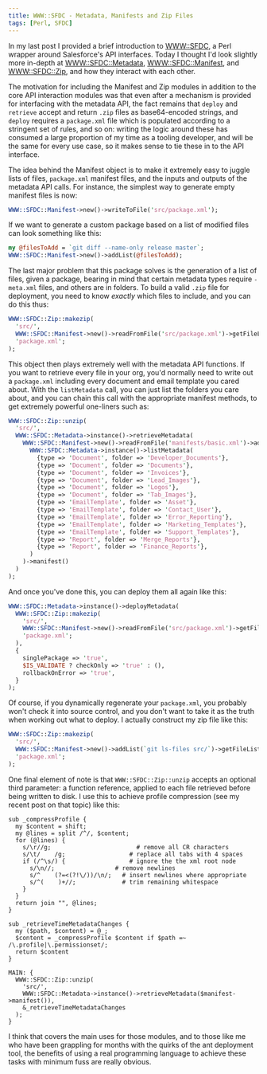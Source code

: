 ```yaml
---
title: WWW::SFDC - Metadata, Manifests and Zip Files
tags: [Perl, SFDC]
---
```


In my last post I provided a brief introduction to [WWW::SFDC](https://github.com/alexander-brett/WWW-SFDC), a Perl wrapper around Salesforce's API interfaces. Today I thought I'd look slightly more in-depth at [WWW::SFDC::Metadata](https://github.com/alexander-brett/WWW-SFDC/blob/master/lib/WWW/SFDC/Metadata.pm), [WWW::SFDC::Manifest](https://github.com/alexander-brett/WWW-SFDC/blob/master/lib/WWW/SFDC/Manifest.pm), and [WWW::SFDC::Zip](https://github.com/alexander-brett/WWW-SFDC/blob/master/lib/WWW/SFDC/Zip.pm), and how they interact with each other.

The motivation for including the Manifest and Zip modules in addition to the core API interaction modules was that even after a mechanism is provided for interfacing with the metadata API, the fact remains that `deploy` and `retrieve` accept and return `.zip` files as base64-encoded strings, and `deploy` requires a `package.xml` file which is populated according to a stringent set of rules, and so on: writing the logic around these has consumed a large proportion of my time as a tooling developer, and will be the same for every use case, so it makes sense to tie these in to the API interface.

The idea behind the Manifest object is to make it extremely easy to juggle lists of files, `package.xml` manifest files, and the inputs and outputs of the metadata API  calls. For instance, the simplest way to generate empty manifest files is now:

```perl
WWW::SFDC::Manifest->new()->writeToFile('src/package.xml');
```

If we want to generate a custom package based on a list of modified files can look something like this:

```perl
my @filesToAdd = `git diff --name-only release master`;
WWW::SFDC::Manifest->new()->addList(@filesToAdd);
```

The last major problem that this package solves is the generation of a list of files, given a package, bearing in mind that certain metadata types require `-meta.xml` files, and others are in folders. To build a valid `.zip` file for deployment, you need to know _exactly_ which files to include, and you can do this thus:

```perl
WWW::SFDC::Zip::makezip(
  'src/',
  WWW::SFDC::Manifest->new()->readFromFile('src/package.xml')->getFileList(),
  'package.xml';
);
```

This object then plays extremely well with the metadata API functions. If you want to retrieve every file in your org, you'd normally need to write out a `package.xml` including every document and email template you cared about. With the `listMetadata` call, you can just list the folders you care about, and you can chain this call with the appropriate manifest methods, to get extremely powerful one-liners such as:

```perl
WWW::SFDC::Zip::unzip(
  'src/',
  WWW::SFDC::Metadata->instance()->retrieveMetadata(
    WWW::SFDC::Manifest->new()->readFromFile('manifests/basic.xml')->add(
      WWW::SFDC::Metadata->instance()->listMetadata(
        {type => 'Document', folder => 'Developer_Documents'},
        {type => 'Document', folder => 'Documents'},
        {type => 'Document', folder => 'Invoices'},
        {type => 'Document', folder => 'Lead_Images'},
        {type => 'Document', folder => 'Logos'},
        {type => 'Document', folder => 'Tab_Images'},
        {type => 'EmailTemplate', folder => 'Asset'},
        {type => 'EmailTemplate', folder => 'Contact_User'},
        {type => 'EmailTemplate', folder => 'Error_Reporting'},
        {type => 'EmailTemplate', folder => 'Marketing_Templates'},
        {type => 'EmailTemplate', folder => 'Support_Templates'},
        {type => 'Report', folder => 'Merge_Reports'},
        {type => 'Report', folder => 'Finance_Reports'},
      )
    )->manifest()
  )
);
```

And once you've done this, you can deploy them all again like this:

```perl
WWW::SFDC::Metadata->instance()->deployMetadata(
  WWW::SFDC::Zip::makezip(
    'src/',
    WWW::SFDC::Manifest->new()->readFromFile('src/package.xml')->getFileList(),
    'package.xml';
  ),
  {
    singlePackage => 'true',
    $IS_VALIDATE ? checkOnly => 'true' : (),
    rollbackOnError => 'true',
  }
);
```

Of course, if you dynamically regenerate your `package.xml`, you probably won't check it into source control, and you don't want to take it as the truth when working out what to deploy. I actually construct my zip file like this:

```perl
WWW::SFDC::Zip::makezip(
  'src/',
  WWW::SFDC::Manifest->new()->addList(`git ls-files src/`)->getFileList(),
  'package.xml';
);
```

One final element of note is that `WWW::SFDC::Zip::unzip` accepts an optional third parameter: a function reference, applied to each file retrieved before being written to disk. I use this to achieve profile compression (see my recent post on that topic) like this:

```
sub _compressProfile {
  my $content = shift;
  my @lines = split /^/, $content;
  for (@lines) {
    s/\r//g;			            # remove all CR characters
    s/\t/    /g;		          # replace all tabs with 4 spaces
    if (/^\s/) {		          # ignore the the xml root node
      s/\n//;                 # remove newlines
      s/^    (?=<(?!\/))/\n/;	# insert newlines where appropriate
      s/^(    )+//;		        # trim remaining whitespace
    }
  }
  return join "", @lines;
}

sub _retrieveTimeMetadataChanges {
  my ($path, $content) = @_;
  $content = _compressProfile $content if $path =~ /\.profile|\.permissionset/;
  return $content
}

MAIN: {
  WWW::SFDC::Zip::unzip(
    'src/',
    WWW::SFDC::Metadata->instance()->retrieveMetadata($manifest->manifest()),
    &_retrieveTimeMetadataChanges
  );
}
```

I think that covers the main uses for those modules, and to those like me who have been grappling for months with the quirks of the ant deployment tool, the benefits of using a real programming language to achieve these tasks with minimum fuss are really obvious.
